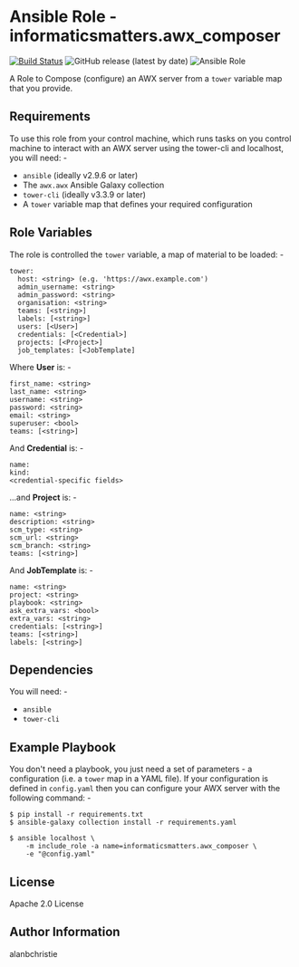 Ansible Role - informaticsmatters.awx_composer
==============================================

[![Build Status](https://travis-ci.com/InformaticsMatters/ansible-role-awx-composer.svg?branch=master)](https://travis-ci.com/InformaticsMatters/ansible-role-awx-composer)
![GitHub release (latest by date)](https://img.shields.io/github/v/release/informaticsmatters/ansible-role-awx-composer)
![Ansible Role](https://img.shields.io/ansible/role/47735)

A Role to Compose (configure) an AWX server from a `tower` variable map that
you provide.

Requirements
------------

To use this role from your control machine, which runs tasks
on you control machine to interact with an AWX server using the tower-cli
and localhost, you will need: -

- `ansible` (ideally v2.9.6 or later)
- The `awx.awx` Ansible Galaxy collection
- `tower-cli` (ideally v3.3.9 or later)
- A `tower` variable map that defines your required configuration

Role Variables
--------------

The role is controlled the `tower` variable, a map of material to be loaded: -

    tower:
      host: <string> (e.g. 'https://awx.example.com')
      admin_username: <string>
      admin_password: <string>
      organisation: <string>
      teams: [<string>]
      labels: [<string>]
      users: [<User>]
      credentials: [<Credential>]
      projects: [<Project>]
      job_templates: [<JobTemplate]
    
Where **User** is: -

    first_name: <string>
    last_name: <string>
    username: <string>
    password: <string>
    email: <string>
    superuser: <bool>
    teams: [<string>]
 
And **Credential** is: -

    name:
    kind:
    <credential-specific fields>

...and **Project** is: -

    name: <string>
    description: <string>
    scm_type: <string>
    scm_url: <string>
    scm_branch: <string>
    teams: [<string>]

And **JobTemplate** is: -

    name: <string>
    project: <string>
    playbook: <string>
    ask_extra_vars: <bool>
    extra_vars: <string>
    credentials: [<string>]
    teams: [<string>]
    labels: [<string>]

Dependencies
------------

You will need: -

-   `ansible`
-   `tower-cli`

Example Playbook
----------------

You don't need a playbook, you just need a set of parameters - a configuration
(i.e. a `tower` map in a YAML file). If your configuration is defined in
`config.yaml` then you can configure your AWX server with the following
command: -

    $ pip install -r requirements.txt
    $ ansible-galaxy collection install -r requirements.yaml
    
    $ ansible localhost \
        -m include_role -a name=informaticsmatters.awx_composer \
        -e "@config.yaml"

License
-------

Apache 2.0 License

Author Information
------------------

alanbchristie
